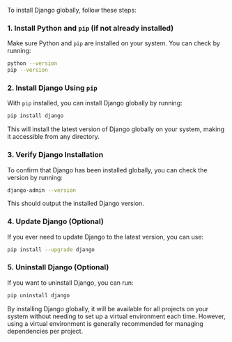 To install Django globally, follow these steps:

### 1. Install Python and `pip` (if not already installed)
Make sure Python and `pip` are installed on your system. You can check by running:
```bash
python --version
pip --version
```

### 2. Install Django Using `pip`
With `pip` installed, you can install Django globally by running:
```bash
pip install django
```

This will install the latest version of Django globally on your system, making it accessible from any directory.

### 3. Verify Django Installation
To confirm that Django has been installed globally, you can check the version by running:
```bash
django-admin --version
```
This should output the installed Django version.

### 4. Update Django (Optional)
If you ever need to update Django to the latest version, you can use:
```bash
pip install --upgrade django
```

### 5. Uninstall Django (Optional)
If you want to uninstall Django, you can run:
```bash
pip uninstall django
```

By installing Django globally, it will be available for all projects on your system without needing to set up a virtual environment each time. However, using a virtual environment is generally recommended for managing dependencies per project.
